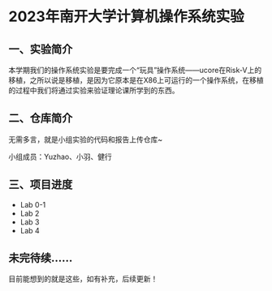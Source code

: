 # 2023年南开大学计算机操作系统实验

## 一、实验简介

本学期我们的操作系统实验是要完成一个“玩具”操作系统——ucore在Risk-V上的移植，之所以说是移植，是因为它原本是在X86上可运行的一个操作系统，在移植的过程中我们将通过实验来验证理论课所学到的东西。

## 二、仓库简介

无需多言，就是小组实验的代码和报告上传仓库~

小组成员：Yuzhao、小羽、健行

## 三、项目进度

- Lab 0-1
- Lab 2
- Lab 3
- Lab 4

## 未完待续……

目前能想到的就是这些，如有补充，后续更新！
